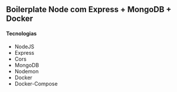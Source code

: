 ## Boilerplate Node com Express + MongoDB + Docker

#### Tecnologias
- NodeJS
- Express
- Cors
- MongoDB
- Nodemon
- Docker
- Docker-Compose